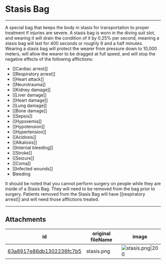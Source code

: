 # Stasis Bag

 

---

A special bag that keeps the body in stasis for transportation to proper treatment if injuries are severe. A stasis bag is worn in the diving suit slot, and wearing it will drain the condition of it by 0.25% per second, meaning a stasis bag will last for 400 seconds or roughly 6 and a half minutes. Wearing a stasis bag will protect the wearer from pressure down to 10,000 meters, will allow the wearer to be dragged at full speed, and will stop the negative effects of the following afflictions:
- [[Cardiac arrest]]
- [[Respiratory arrest]]
- [[Heart attack]]
- [[Neurotrauma]]
- [[Kidney damage]]
- [[Liver damage]]
- [[Heart damage]]
- [[Lung damage]]
- [[Bone damage]]
- [[Sepsis]]
- [[Hypoxemia]]
- [[Hypotension]]
- [[Hypertension]]
- [[Acidosis]]
- [[Alkalosis]]
- [[Internal bleeding]]
- [[Stroke]]
- [[Seizure]]
- [[Coma]]
- [[Infected wounds]]
- Bleeding

It should be noted that you cannot perform surgery on people while they are inside of a Stasis Bag. They will need to be removed from the bag prior to surgery. Patients removed from the Stasis Bag will have [[respiratory arrest]] and will need those afflictions treated.

---

## Attachments

id | original fileName | image
---|---|---
[63a8917e86db1302236fc7b5](63a8917e86db1302236fc7b5.png) | stasis.png | ![stasis.png\|200](63a8917e86db1302236fc7b5.png)